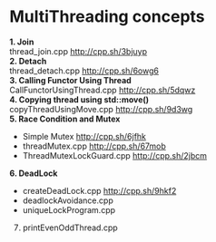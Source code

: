 # MultiThreading concepts

**1. Join** <br />
thread_join.cpp                      http://cpp.sh/3bjuyp <br />
**2. Detach** <br />
thread_detach.cpp                    http://cpp.sh/6owg6 <br />
**3. Calling Functor Using Thread** <br />
CallFunctorUsingThread.cpp           http://cpp.sh/5dqwz <br />
**4. Copying thread using std::move()** <br />
copyThreadUsingMove.cpp              http://cpp.sh/9d3wg <br />
**5. Race Condition and Mutex** <br />
*  Simple Mutex                      http://cpp.sh/6jfhk <br />
*  threadMutex.cpp                   http://cpp.sh/67mob <br />
*  ThreadMutexLockGuard.cpp          http://cpp.sh/2jbcm <br />

**6. DeadLock** <br />
* createDeadLock.cpp                 http://cpp.sh/9hkf2 <br />
* deadlockAvoidance.cpp                <br />
* uniqueLockProgram.cpp  <br/>       

7. printEvenOddThread.cpp <br />
